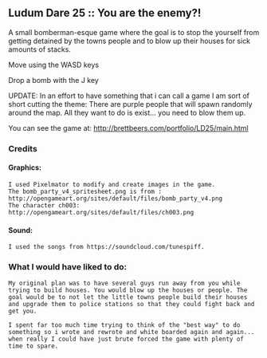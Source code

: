 ## Ludum Dare 25 :: You are the enemy?!

A small bomberman-esque game where the goal is to stop the yourself from getting detained by the towns people and to blow up their houses for sick amounts of stacks. 

Move using the WASD keys

Drop a bomb with the J key

UPDATE: 
	In an effort to have something that i can call a game I am sort of short cutting the theme: There are purple people that will spawn randomly around the map. All they want to do is exist... you need to blow them up.

You can see the game at: http://brettbeers.com/portfolio/LD25/main.html

### Credits

#### Graphics:
	I used Pixelmator to modify and create images in the game.
	The bomb_party_v4_spritesheet.png is from : http://opengameart.org/sites/default/files/bomb_party_v4.png
	The character ch003: http://opengameart.org/sites/default/files/ch003.png

#### Sound:
	I used the songs from https://soundcloud.com/tunespiff.

### What I would have liked to do:
	My original plan was to have several guys run away from you while trying to build houses. You would blow up the houses or people. The goal would be to not let the little towns people build their houses and upgrade them to police stations so that they could fight back and get you.

	I spent far too much time trying to think of the "best way" to do something so i wrote and rewrote and white boarded again and again... when really I could have just brute forced the game with plenty of time to spare.